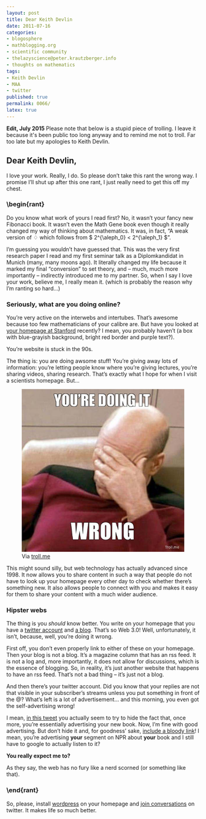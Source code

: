 ```yaml
---
layout: post
title: Dear Keith Devlin
date: 2011-07-16
categories:
- blogosphere
- mathblogging.org
- scientific community
- thelazyscience@peter.krautzberger.info
- thoughts on mathematics
tags:
- Keith Devlin
- MAA
- twitter
published: true
permalink: 0066/
latex: true
---
```


**Edit, July 2015** Please note that below is a stupid piece of trolling. I leave it because it's been public too long anyway and to remind me not to troll. Far too late but my apologies to Keith Devlin.

## Dear Keith Devlin,

I love your work. Really, I do. So please don’t take this rant the wrong way. I promise I’ll shut up after this one rant, I just really need to get this off my chest.

### \\begin{rant}

Do you know what work of yours I read first? No, it wasn’t your fancy new Fibonacci book. It wasn’t even the Math Gene book even though it really changed my way of thinking about mathematics. It was, in fact, “A weak version of $\diamondsuit$ which follows from $ 2^{\aleph_0} < 2^{\aleph_1} $”.

I’m guessing you wouldn’t have guessed that. This was the very first research paper I read and my first seminar talk as a Diplomkandidat in Munich (many, many moons ago). It literally changed my life because it marked my final “conversion” to set theory, and – much, much more importantly – indirectly introduced me to my partner. So, when I say I love your work, believe me, I really mean it. (which is probably the reason why I’m ranting so hard…)

### Seriously, what are you doing online?

You’re very active on the interwebs and intertubes. That’s awesome because too few mathematicians of your calibre are. But have you looked at [your homepage at Stanford](http://www.stanford.edu/~kdevlin/) recently? I mean, you probably haven’t (a box with blue-grayish background, bright red border and purple text?).

You’re website is stuck in the 90s.

The thing is: you are doing awsome stuff! You’re giving away lots of information: you’re letting people know where you’re giving lectures, you’re sharing videos, sharing research. That’s exactly what I hope for when I visit a scientists homepage. But…


<figure>
  <a href="/assets/2011/youre-doing-it-wrong.jpg">
    <img alt="Picard facepalm with 'You're doing it wrong'" src="/assets/2011/youre-doing-it-wrong.jpg"/>
  </a>
  <figcaption>
  Via <a href="http://troll.me">troll.me</a>
  </figcaption>
</figure>


This might sound silly, but web technology has actually advanced since 1998\. It now allows you to share content in such a way that people do not have to look up your homepage every other day to check whether there’s something new. It also allows people to connect with you and makes it easy for them to share your content with a much wider audience.

### Hipster webs

The thing is you _should_ know better. You write on your homepage that you have a [twitter account](http://twitter.com/#!/nprmathguy) and [a blog](http://devlinsangle.blogspot.com/). That’s so Web 3.0! Well, unfortunately, it isn’t, because, well, you’re doing it wrong.

First off, you don’t even properly link to either of these on your homepage. Then your blog is not a blog. It’s a magazine column that has an rss feed. It is not a log and, more importantly, it does not allow for discussions, which is the essence of blogging. So, in reality, it’s just another website that happens to have an rss feed. That’s not a bad thing – it’s just not a blog.

And then there’s your twitter account. Did you know that your replies are not that visible in your subscriber’s streams unless you put something in front of the @? What’s left is a lot of advertisement… and this morning, you even got the self-advertising wrong!

I mean, [in this tweet](https://twitter.com/profkeithdevlin/status/92214106823737344) you actually seem to try to hide the fact that, once more, you’re essentially advertising your new book. Now, I’m fine with good advertising. But don’t hide it and, for goodness’ sake, [include a bloody link](http://www.npr.org/2011/07/16/137845241/fibonaccis-numbers-the-man-behind-the-math)! I mean, you’re advertising **your** segment on NPR about **your** book and I still have to google to actually listen to it?

**You really expect me to?**

As they say, the web has no fury like a nerd scorned (or something like that).

### \\end{rant}

So, please, install [wordpress](http://www.wordpress.org) on your homepage and [join conversations](http://mathforum.org/blogs/max/126/) on twitter. It makes life so much better.
